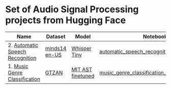 # Set of Audio Signal Processing projects from Hugging Face

| Name | Dataset | Model | Notebook | Result | Metric |
| --- | --- | --- | --- | --- | --- |
| 2. [Automatic Speech Recognition](https://huggingface.co/learn/audio-course/chapter5/hands_on) | [minds14 en-US](https://huggingface.co/datasets/PolyAI/minds14) | [Whisper Tiny](https://huggingface.co/jaymanvirk/whisper-tiny_finetuned_minds14_en-US) | [automatic_speech_recognition_minds14.ipynb](/automatic_speech_recognition_minds14.ipynb) | 0.3093 | WER |
| 1. [Music Genre Classification](https://huggingface.co/learn/audio-course/chapter4/hands_on) |[GTZAN](https://huggingface.co/datasets/marsyas/gtzan) | [MIT AST finetuned](https://huggingface.co/jaymanvirk/ast-finetuned-audioset-10-10-0.4593-finetuned-gtzan) | [music_genre_classification_gtzan.ipynb](/music_genre_classification_gtzan.ipynb) | 0.91 | Accuracy |

